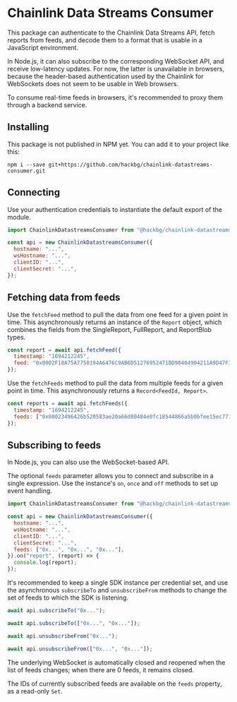 # Chainlink Data Streams Consumer

This package can authenticate to the Chainlink Data Streams API,
fetch reports from feeds, and decode them to a format that is
usable in a JavaScript environment.

In Node.js, it can also subscribe to the corresponding WebSocket API,
and receive low-latency updates. For now, the latter is unavailable
in browsers, because the header-based authentication used by the
Chainlink for WebSockets does not seem to be usable in Web browsers.

To consume real-time feeds in browsers, it's recommended to proxy them
through a backend service.

## Installing

This package is not published in NPM yet. You can add it to your project like this:

```
npm i --save git+https://github.com/hackbg/chainlink-datastreams-consumer.git
```

## Connecting

Use your authentication credentials to instantiate the default export of the module.

```javascript
import ChainlinkDatastreamsConsumer from "@hackbg/chainlink-datastreams-consumer";

const api = new ChainlinkDatastreamsConsumer({
  hostname: "...",
  wsHostname: "...",
  clientID: "...",
  clientSecret: "...",
});
```

## Fetching data from feeds

Use the `fetchFeed` method to pull the data from one feed for a given point in time.
This asynchronously returns an instance of the `Report` object, which combines the fields
from the SingleReport, FullReport, and ReportBlob types.

```javascript
const report = await api.fetchFeed({
  timestamp: "1694212245",
  feed: "0x0002F18A75A7750194A6476C9AB6D51276952471BD90404904211A9D47F34E64",
});
```

Use the `fetchFeeds` method to pull the data from multiple feeds for a given point in time.
This asynchronously returns a `Record<FeedId, Report>`.

```javascript
const reports = await api.fetchFeeds({
  timestamp: "1694212245",
  feeds: ["0x00023496426b520583ae20a66d80484e0fc18544866a5b0bfee15ec771963274", "0x0002f18a75a7750194a6476c9ab6d51276952471bd90404904211a9d47f34e64"],
});
```

## Subscribing to feeds

In Node.js, you can also use the WebSocket-based API.

The optional `feeds` parameter allows you to connect and subscribe in a single expression.
Use the instance's `on`, `once` and `off` methods to set up event handling.

```javascript
import ChainlinkDatastreamsConsumer from "@hackbg/chainlink-datastreams-consumer";

const api = new ChainlinkDatastreamsConsumer({
  hostname: "...",
  wsHostname: "...",
  clientID: "...",
  clientSecret: "...",
  feeds: ["0x...", "0x...", "0x..."],
}).on("report", (report) => {
  console.log(report);
});
```

It's recommended to keep a single SDK instance per credential set, and use
the asynchronous `subscribeTo` and `unsubscribeFrom` methods to change the
set of feeds to which the SDK is listening.

```javascript
await api.subscribeTo("0x...");

await api.subscribeTo(["0x...", "0x..."]);

await api.unsubscribeFrom("0x...");

await api.unsubscribeFrom(["0x...", "0x..."]);
```

The underlying WebSocket is automatically closed and reopened when the
list of feeds changes; when there are 0 feeds, it remains closed.

The IDs of currently subscribed feeds are available on the `feeds`
property, as a read-only `Set`.
